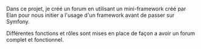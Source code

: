 Dans ce projet, je créé un forum en utilisant un mini-framework créé par Elan pour nous initier a l'usage d'un framework avant de passer sur Symfony.

Différentes fonctions et rôles sont mises en place de façon a avoir un forum complet et fonctionnel.
